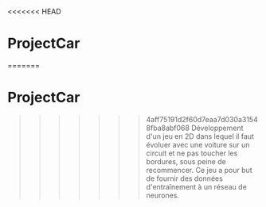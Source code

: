 <<<<<<< HEAD
# ProjectCar

=======
# ProjectCar

>>>>>>> 4aff75191d2f60d7eaa7d030a31548fba8abf068
Développement d'un jeu en 2D dans lequel il faut évoluer avec une voiture sur un circuit et ne pas toucher les bordures, sous peine de recommencer. Ce jeu a pour but de fournir des données d'entraînement à un réseau de neurones.